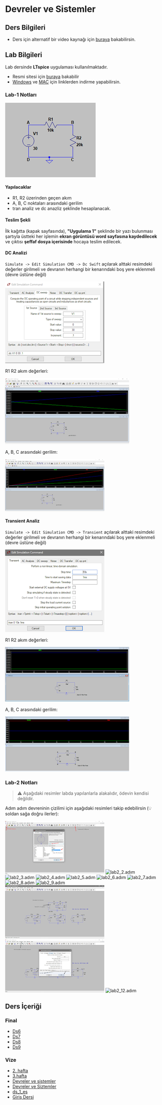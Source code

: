 # Devreler ve Sistemler 

## Ders Bilgileri

- Ders için alternatif bir video kaynağı için [buraya][Devreler ve Sistemler - Youtube] bakabilirsin.

## Lab Bilgileri

Lab dersinde **LTspice** uygulaması kullanılmaktadır.

- Resmi sitesi için [buraya][LTspice Website] bakabilir
- [Windows][LTspice Windows] ve [MAC][LTspice MAC] için linklerden indirme yapabilirsin.

### Lab-1 Notları

![devre](../../res/devre.png)

#### Yapılacaklar

- R1, R2 üzerinden geçen akım
- A, B, C noktaları arasındaki gerilim
- tran analiz ve dc anazliz şeklinde hesaplanacak.

#### Teslim Şekli

İlk kağıtta (kapak sayfasında), **"Uygulama 1"** şeklinde bir yazı bulunması şartıyla üstteki her işlemin **ekran görüntüsü word sayfasına kaydedilecek** ve çıktısı **şeffaf dosya içerisinde** hocaya teslim edilecek.

#### DC Analizi

`Simulate -> Edit Simulation CMD -> Dc Swift` açılarak alttaki resimdeki değerler girilmeli ve devranın herhangi bir kenarındaki boş yere eklenmeli (devre üstüne değil)

![dc_ayarlama](../../res/dc&#32;ayarlanma.png)

R1 R2 akım değerleri:

![Akım R1,R2](../../res/Akım&#32;R1,R2.png)

A, B, C arasındaki gerilim:

![Volt A,B,C](../../res/Volt&#32;A,B,C.png)

#### Transient Analiz

`Simulate -> Edit Simulation CMD -> Transient` açılarak alttaki resimdeki değerler girilmeli ve devranın herhangi bir kenarındaki boş yere eklenmeli (devre üstüne değil)

![transient1](../../res/transient1.png)

R1 R2 akım değerleri:

![trans_r1_r2](../../res/trans_r1_r2.png)

A, B, C arasındaki gerilim:

![trans_a_b_volt](../../res/trans_a_b_vold.png)

### Lab-2 Notları

>⚠ Aşağıdaki resimler labda yapılanlarla alakalıdır, ödevin kendisi değildir.

Adım adım devreninin çizilimi için aşağıdaki resimleri takip edebilirsin (💡 soldan sağa doğru ilerler):

![lab2_1.adım](../../res/lab2_1.adım.jpg)
![lab2_2.adım](../../res/lab2_2.adım.png)
![lab2_3.adım](../../res/lab2_3.adım.png)
![lab2_4.adım](../../res/lab2_4.adım.png)
![lab2_5.adım](../../res/lab2_5.adım.png)
![lab2_6.adım](../../res/lab2_6.adım.png)
![lab2_7.adım](../../res/lab2_7.adım.png)
![lab2_8.adım](../../res/lab2_8.adım.png)
![lab2_9.adım](../../res/lab2_9.adım.png)
![lab2_10.adım](../../res/lab2_10_adim.png)
![lab2_11.adım](../../res/lab2_11.adim.png)
![lab2_12.adım](../../res/lab2_12.adım.png)

<!-- Dinamik Bağlantılar -->
[Devreler ve Sistemler - Drive]: https://drive.google.com/open?id=1hFzfGZTCq-w1MpDH1SVxjwQ3qz0OizHN
[Devreler ve Sistemler - Youtube]: https://www.youtube.com/playlist?list=PL0UZzqYbLvEjxDfbXeLY3N1XQaD_COOWH
[LTspice Website]: http://www.linear.com/designtools/software/
[LTspice Windows]: http://ltspice.linear-tech.com/software/LTspiceXVII.exe
[LTspice MAC]: http://ltspice.linear-tech.com/LTspiceIV.dmg
<!--Index-->


## Ders İçeriği


### Final

- [Ds6](./Ders%20%C4%B0%C3%A7eri%C4%9Fi/Final/Ds6.pdf)
- [Ds7](./Ders%20%C4%B0%C3%A7eri%C4%9Fi/Final/Ds7.pdf)
- [Ds8](./Ders%20%C4%B0%C3%A7eri%C4%9Fi/Final/Ds8.pdf)
- [Ds9](./Ders%20%C4%B0%C3%A7eri%C4%9Fi/Final/Ds9.pdf)

### Vize

- [2. hafta](./Ders%20%C4%B0%C3%A7eri%C4%9Fi/Vize/2.%20hafta.pdf)
- [3.hafta](./Ders%20%C4%B0%C3%A7eri%C4%9Fi/Vize/3.hafta.pdf)
- [Devreler ve sistemler ](./Ders%20%C4%B0%C3%A7eri%C4%9Fi/Vize/Devreler%20ve%20sistemler%20.pdf)
- [Devreler ve Siztemler](./Ders%20%C4%B0%C3%A7eri%C4%9Fi/Vize/Devreler%20ve%20Siztemler.pdf)
- [ds_1_es](./Ders%20%C4%B0%C3%A7eri%C4%9Fi/Vize/ds_1_es.pdf)
- [Giriş Dersi](./Ders%20%C4%B0%C3%A7eri%C4%9Fi/Vize/Giri%C5%9F%20Dersi.pdf)



<!--Index-->
